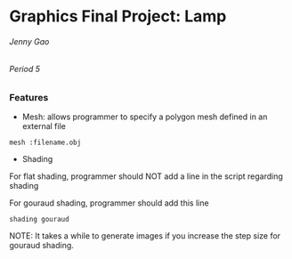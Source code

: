 # Graphics Final Project: Lamp
###### Jenny Gao
###### Period 5

### Features
+ Mesh: allows programmer to specify a polygon mesh defined in an external file
```
mesh :filename.obj
```
+ Shading

For flat shading, programmer should NOT add a line in the script regarding shading

For gouraud shading, programmer should add this line
```
shading gouraud
```
NOTE: It takes a while to generate images if you increase the step size for gouraud shading.
